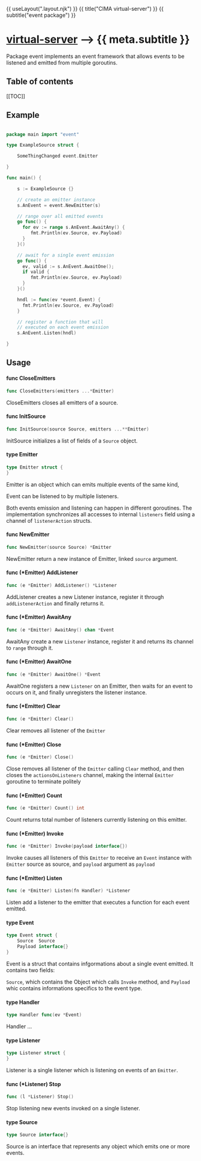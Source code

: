 {{ useLayout(".layout.njk") }}
{{ title("CIMA virtual-server") }}
{{ subtitle("event package") }}

# [virtual-server](./index) ⟶ {{ meta.subtitle }}



Package event implements an event framework that allows events to be listened
and emitted from multiple goroutins.

## Table of contents

[[TOC]]

## Example

```go

package main import "event"

type ExampleSource struct {

    SomeThingChanged event.Emitter

}

func main() {

    s := ExampleSource {}

    // create an emitter instance
    s.AnEvent = event.NewEmitter(s)

    // range over all emitted events
    go func() {
      for ev := range s.AnEvent.AwaitAny() {
         fmt.Println(ev.Source, ev.Payload)
      }
    }()

    // await for a single event emission
    go func() {
      ev, valid := s.AnEvent.AwaitOne();
      if valid {
         fmt.Println(ev.Source, ev.Payload)
      }
    }()

    hndl := func(ev *event.Event) {
      fmt.Println(ev.Source, ev.Payload)
    }

    // register a function that will
    // executed on each event emission
    s.AnEvent.Listen(hndl)

}

```

## Usage

#### func  CloseEmitters

```go
func CloseEmitters(emitters ...*Emitter)
```
CloseEmitters closes all emitters of a source.

#### func  InitSource

```go
func InitSource(source Source, emitters ...**Emitter)
```
InitSource initializes a list of fields of a `Source` object.

#### type Emitter

```go
type Emitter struct {
}
```

Emitter is an object which can emits multiple events of the same kind,

Event can be listened to by multiple listeners.

Both events emission and listening can happen in different goroutines. The
implementation synchronizes all accesses to internal `listeners` field using a
channel of `listenerAction` structs.

#### func  NewEmitter

```go
func NewEmitter(source Source) *Emitter
```
NewEmitter return a new instance of Emitter, linked `source` argument.

#### func (*Emitter) AddListener

```go
func (e *Emitter) AddListener() *Listener
```
AddListener creates a new Listener instance, register it through
`addListenerAction` and finally returns it.

#### func (*Emitter) AwaitAny

```go
func (e *Emitter) AwaitAny() chan *Event
```
AwaitAny create a new `Listener` instance, register it and returns its channel
to `range` through it.

#### func (*Emitter) AwaitOne

```go
func (e *Emitter) AwaitOne() *Event
```
AwaitOne registers a new `Listener` on an Emitter, then waits for an event to
occurs on it, and finally unregisters the listener instance.

#### func (*Emitter) Clear

```go
func (e *Emitter) Clear()
```
Clear removes all listener of the `Emitter`

#### func (*Emitter) Close

```go
func (e *Emitter) Close()
```
Close removes all listener of the `Emitter` calling `Clear` method, and then
closes the `actionsOnListeners` channel, making the internal `Emitter` goroutine
to terminate politely

#### func (*Emitter) Count

```go
func (e *Emitter) Count() int
```
Count returns total number of listeners currently listening on this emitter.

#### func (*Emitter) Invoke

```go
func (e *Emitter) Invoke(payload interface{})
```
Invoke causes all listeners of this `Emitter` to receive an `Event` instance
with `Emitter` source as source, and `payload` argument as `payload`

#### func (*Emitter) Listen

```go
func (e *Emitter) Listen(fn Handler) *Listener
```
Listen add a listener to the emitter that executes a function for each event
emitted.

#### type Event

```go
type Event struct {
	Source  Source
	Payload interface{}
}
```

Event is a struct that contains infgormations about a single event emitted. It
contains two fields:

`Source`, which contains the Object which calls `Invoke` method, and `Payload`
whic contains informations specifics to the event type.

#### type Handler

```go
type Handler func(ev *Event)
```

Handler ...

#### type Listener

```go
type Listener struct {
}
```

Listener is a single listener which is listening on events of an `Emitter`.

#### func (*Listener) Stop

```go
func (l *Listener) Stop()
```
Stop listening new events invoked on a single listener.

#### type Source

```go
type Source interface{}
```

Source is an interface that represents any object which emits one or more
events.
